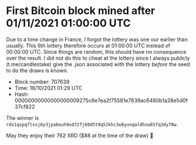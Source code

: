 # First Bitcoin block mined after 01/11/2021 01:00:00 UTC

Due to a time change in France, I forgot the lottery was one our earlier than usually. This 6th lottery therefore occurs at 01:00:00 UTC instead of 00:00:00 UTC. Since things are random, this should have no consequence over the result. I did not do this to cheat at the lottery since I always publicly (t.me/candlestake) give the .json associated with the lottery _before_ the seed to do the draws is known.

* Block number: 707639
* Time: 18/10/2021 01:29 UTC
* Hash: 00000000000000000009275c6e7ea2f75581e7639ac6480b1a28e5d0f37cf822

The winner is `rdx1qspqflssj8y3jpa6euh9xd72fj60d5t9q52khc3w8yunqaldhsw85fq3dy78w`.

May they enjoy their 762 XRD ($88 at the time of the draw) 🙏